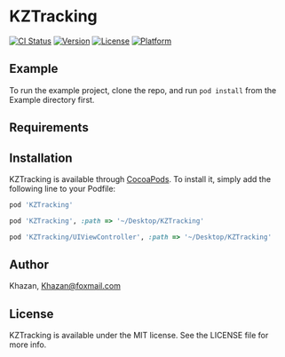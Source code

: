 # KZTracking

[![CI Status](https://img.shields.io/travis/gujianxing/KZTracking.svg?style=flat)](https://travis-ci.org/gujianxing/KZTracking)
[![Version](https://img.shields.io/cocoapods/v/KZTracking.svg?style=flat)](https://cocoapods.org/pods/KZTracking)
[![License](https://img.shields.io/cocoapods/l/KZTracking.svg?style=flat)](https://cocoapods.org/pods/KZTracking)
[![Platform](https://img.shields.io/cocoapods/p/KZTracking.svg?style=flat)](https://cocoapods.org/pods/KZTracking)

## Example

To run the example project, clone the repo, and run `pod install` from the Example directory first.

## Requirements

## Installation

KZTracking is available through [CocoaPods](https://cocoapods.org). To install
it, simply add the following line to your Podfile:

```ruby
pod 'KZTracking'
```

```ruby
pod 'KZTracking', :path => '~/Desktop/KZTracking'
```

```ruby
pod 'KZTracking/UIViewController', :path => '~/Desktop/KZTracking'
```

    

## Author

Khazan, Khazan@foxmail.com

## License

KZTracking is available under the MIT license. See the LICENSE file for more info.
